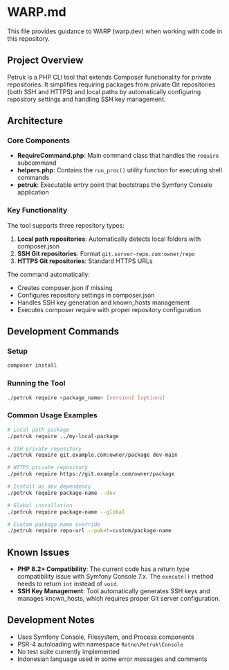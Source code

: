 # WARP.md

This file provides guidance to WARP (warp.dev) when working with code in this repository.

## Project Overview

Petruk is a PHP CLI tool that extends Composer functionality for private repositories. It simplifies requiring packages from private Git repositories (both SSH and HTTPS) and local paths by automatically configuring repository settings and handling SSH key management.

## Architecture

### Core Components

- **RequireCommand.php**: Main command class that handles the `require` subcommand
- **helpers.php**: Contains the `run_proc()` utility function for executing shell commands
- **petruk**: Executable entry point that bootstraps the Symfony Console application

### Key Functionality

The tool supports three repository types:
1. **Local path repositories**: Automatically detects local folders with composer.json
2. **SSH Git repositories**: Format `git.server-repo.com:owner/repo` 
3. **HTTPS Git repositories**: Standard HTTPS URLs

The command automatically:
- Creates composer.json if missing
- Configures repository settings in composer.json
- Handles SSH key generation and known_hosts management
- Executes composer require with proper repository configuration

## Development Commands

### Setup
```bash
composer install
```

### Running the Tool
```bash
./petruk require <package_name> [version] [options]
```

### Common Usage Examples
```bash
# Local path package
./petruk require ../my-local-package

# SSH private repository  
./petruk require git.example.com:owner/package dev-main

# HTTPS private repository
./petruk require https://git.example.com/owner/package

# Install as dev dependency
./petruk require package-name --dev

# Global installation
./petruk require package-name --global

# Custom package name override
./petruk require repo-url --paket=custom/package-name
```

## Known Issues

- **PHP 8.2+ Compatibility**: The current code has a return type compatibility issue with Symfony Console 7.x. The `execute()` method needs to return `int` instead of `void`.
- **SSH Key Management**: Tool automatically generates SSH keys and manages known_hosts, which requires proper Git server configuration.

## Development Notes

- Uses Symfony Console, Filesystem, and Process components
- PSR-4 autoloading with namespace `Ratno\Petruk\Console`
- No test suite currently implemented
- Indonesian language used in some error messages and comments